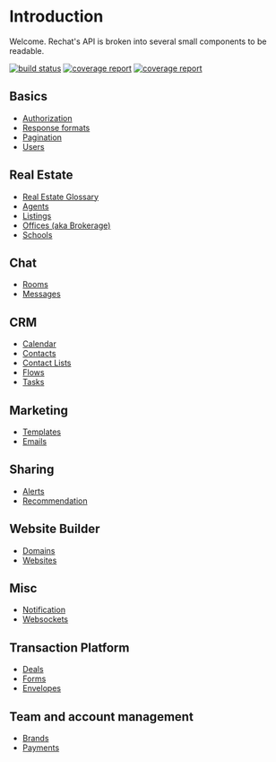 # Introduction

Welcome. Rechat's API is broken into several small components to be readable.

[![build status](https://gitlab.com/rechat/server/badges/develop/build.svg)](https://gitlab.com/rechat/server/commits/develop)
[![coverage report](https://gitlab.com/rechat/server/badges/develop/coverage.svg?job=coverage)](https://gitlab.com/rechat/server/commits/develop)
[![coverage report](https://gitlab.com/rechat/server/badges/develop/coverage.svg?job=unit_coverage)](https://gitlab.com/rechat/server/commits/develop)

## Basics

* [Authorization](authorize.html)
* [Response formats](format.html)
* [Pagination](pagination.html)
* [Users](user.html)

## Real Estate

* [Real Estate Glossary](glossary.html)
* [Agents](agent.html)
* [Listings](listing.html)
* [Offices (aka Brokerage)](office.html)
* [Schools](school.html)


## Chat

* [Rooms](room.html)
* [Messages](message.html)

## CRM

* [Calendar](calendar.html)
* [Contacts](contact.html)
* [Contact Lists](contact_list.html)
* [Flows](flow.html)
* [Tasks](task.html)

## Marketing

* [Templates](template.html)
* [Emails](email.html)

## Sharing

* [Alerts](alert.html)
* [Recommendation](recommendation.html)

## Website Builder

* [Domains](domain.html)
* [Websites](website.html)

## Misc

* [Notification](notification.html)
* [Websockets](socket.html)

## Transaction Platform
* [Deals](deal.html)
* [Forms](form.html)
* [Envelopes](envelope.html)

## Team and account management

* [Brands](brand.html)
* [Payments](payment.html)
